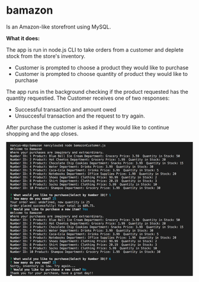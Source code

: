 # bamazon
Is an Amazon-like storefront using MySQL.

**What it does:**

The app is run in node.js CLI to take orders from a customer and deplete stock from the store's inventory.

- Customer is prompted to choose a product they would like to purchase
- Customer is prompted to choose quantity of product they would like to purchase

The app runs in the background checking if the product requested has the quantity requestied. 
The Customer receives one of two responses:

- Successful transaction and amount owed
- Unsuccesful transaction and the request to try again.

After purchase the customer is asked if they would like to continue shopping and the app closes. 

![Running App Image](images/runningApp.png)